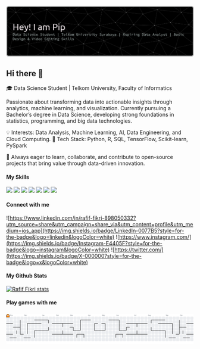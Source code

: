 ![rafifkri](img/github-header-banner.png)


## Hi there 👋

🎓 Data Science Student | Telkom University, Faculty of Informatics

Passionate about transforming data into actionable insights through analytics, machine learning, and visualization.
Currently pursuing a Bachelor’s degree in Data Science, developing strong foundations in statistics, programming, and big data technologies.

💡 Interests: Data Analysis, Machine Learning, AI, Data Engineering, and Cloud Computing.
🧰 Tech Stack: Python, R, SQL, TensorFlow, Scikit-learn, PySpark

🚀 Always eager to learn, collaborate, and contribute to open-source projects that bring value through data-driven innovation.

#### My Skills
<p align="left">
  <img src="https://img.shields.io/badge/Python-FFD43B?style=for-the-badge&logo=python&logoColor=blue" />
  <img src="https://img.shields.io/badge/scikit_learn-F7931E?style=for-the-badge&logo=scikit-learn&logoColor=white" />
  <img src="https://img.shields.io/badge/Pandas-2C2D72?style=for-the-badge&logo=pandas&logoColor=white" />
  <img src="https://img.shields.io/badge/Numpy-777BB4?style=for-the-badge&logo=numpy&logoColor=white" />
  <img src="https://img.shields.io/badge/Canva-%2300C4CC.svg?&style=for-the-badge&logo=Canva&logoColor=white" />
  <img src="https://img.shields.io/badge/Figma-F24E1E?style=for-the-badge&logo=figma&logoColor=white" />
  <img src="https://img.shields.io/badge/ChatGPT-74aa9c?style=for-the-badge&logo=openai&logoColor=white" />
</p>



#### Connect with me
![https://www.linkedin.com/in/rafif-fikri-898050332?utm_source=share&utm_campaign=share_via&utm_content=profile&utm_medium=ios_app](https://img.shields.io/badge/LinkedIn-0077B5?style=for-the-badge&logo=linkedin&logoColor=white) ![https://www.instagram.com/](https://img.shields.io/badge/Instagram-E4405F?style=for-the-badge&logo=instagram&logoColor=white) ![https://twitter.com/](https://img.shields.io/badge/X-000000?style=for-the-badge&logo=x&logoColor=white)

#### My Github Stats
[![Rafif Fikri stats](https://github-readme-stats.vercel.app/api?username=rafifkri&show_icons=true&theme=radical)](https://github.com/anuraghazra/github-readme-stats)

#### Play games with me

###

<picture>
  <source media="(prefers-color-scheme: dark)" srcset="https://raw.githubusercontent.com/rafifkri/rafifkri/output/pacman-contribution-graph-dark.svg">
  <source media="(prefers-color-scheme: light)" srcset="https://raw.githubusercontent.com/rafifkri/rafifkri/output/pacman-contribution-graph.svg">
  <img alt="pacman contribution graph" src="https://raw.githubusercontent.com/rafifkri/rafifkri/output/pacman-contribution-graph.svg">
</picture>

###







 


